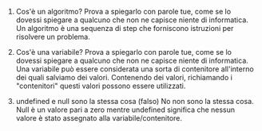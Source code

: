 1. Cos'è un algoritmo? Prova a spiegarlo con parole tue, come se lo dovessi spiegare a qualcuno che non ne capisce niente di informatica.
Un algoritmo è una sequenza di step che forniscono istruzioni per risolvere un problema.

2. Cos'è una variabile? Prova a spiegarlo con parole tue, come se lo dovessi spiegare a qualcuno che non ne capisce niente di informatica.
Una variabile può essere considerata una sorta di contenitore all'interno dei quali salviamo dei valori. Contenendo dei valori, richiamando i "contenitori" questi valori possono essere utilizzati.

3. undefined e null sono la stessa cosa (falso)
No non sono la stessa cosa. Null è un valore pari a zero mentre undefined significa che nessun valore è stato assegnato alla variabile/contenitore.
